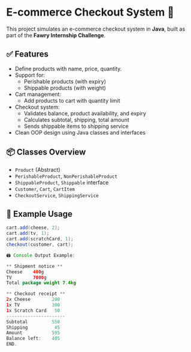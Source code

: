 # E-commerce Checkout System 🛒

This project simulates an e-commerce checkout system in **Java**, built as part of the **Fawry Internship Challenge**.

## ✅ Features

- Define products with name, price, quantity.
- Support for:
  - Perishable products (with expiry)
  - Shippable products (with weight)
- Cart management:
  - Add products to cart with quantity limit
- Checkout system:
  - Validates balance, product availability, and expiry
  - Calculates subtotal, shipping, total amount
  - Sends shippable items to shipping service
- Clean OOP design using Java classes and interfaces

## 📦 Classes Overview

- `Product` (Abstract)
- `PerishableProduct`, `NonPerishableProduct`
- `ShippableProduct`, `Shippable` interface
- `Customer`, `Cart`, `CartItem`
- `CheckoutService`, `ShippingService`

## 🧪 Example Usage

```java
cart.add(cheese, 2);
cart.add(tv, 1);
cart.add(scratchCard, 1);
checkout(customer, cart);

🖨 Console Output Example:

** Shipment notice **
Cheese    400g
TV        7000g
Total package weight 7.4kg

** Checkout receipt **
2x Cheese        200
1x TV            300
1x Scratch Card   50
----------------------
Subtotal         550
Shipping          45
Amount           595
Balance left:    405
END.
